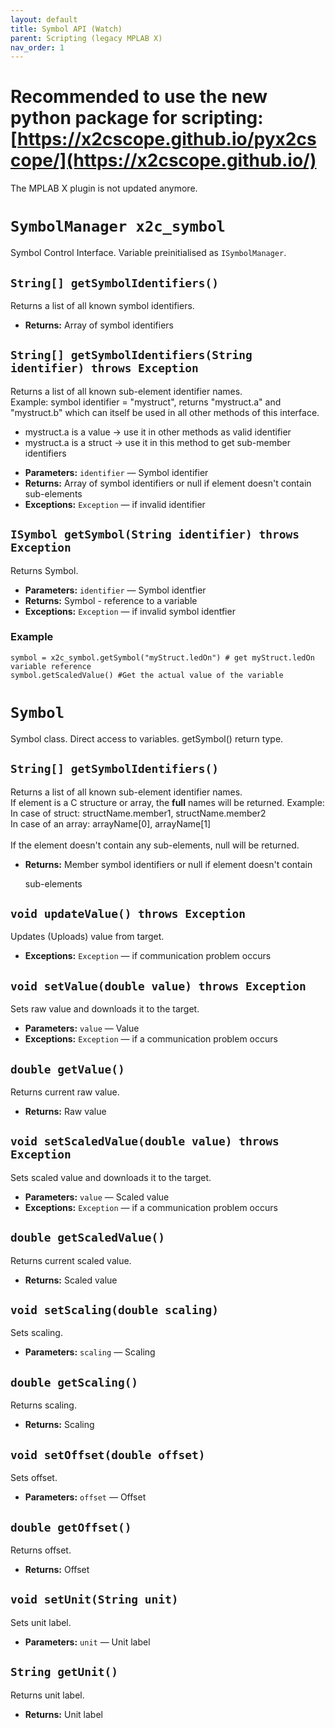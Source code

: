 ```yaml
---
layout: default
title: Symbol API (Watch)
parent: Scripting (legacy MPLAB X)
nav_order: 1
---
```


# Recommended to use the new python package for scripting: [https://x2cscope.github.io/pyx2cscope/](https://x2cscope.github.io/)

The MPLAB X plugin is not updated anymore.

# `SymbolManager x2c_symbol`

Symbol Control Interface. Variable preinitialised as `ISymbolManager`.


## `String[] getSymbolIdentifiers()`

Returns a list of all known symbol identifiers.

 * **Returns:** Array of symbol identifiers


## `String[] getSymbolIdentifiers(String identifier) throws Exception`

Returns a list of all known sub-element identifier names.<br> Example: symbol identifier = "mystruct", returns "mystruct.a" and "mystruct.b" which can itself be used in all other methods of this interface. <ul> <li>mystruct.a is a value &rarr; use it in other methods as valid identifier</li> <li>mystruct.a is a struct &rarr; use it in this method to get sub-member identifiers</li> </ul>

 * **Parameters:** `identifier` — Symbol identifier
 * **Returns:** Array of symbol identifiers or null if element doesn't contain sub-elements
 * **Exceptions:** `Exception` — if invalid identifier

## `ISymbol getSymbol(String identifier) throws Exception`

Returns Symbol.

 * **Parameters:** `identifier` — Symbol identfier
 * **Returns:** Symbol - reference to a variable
 * **Exceptions:** `Exception` — if invalid symbol identfier

###  Example
```
symbol = x2c_symbol.getSymbol("myStruct.ledOn") # get myStruct.ledOn variable reference
symbol.getScaledValue() #Get the actual value of the variable
```

# `Symbol`

Symbol class. Direct access to variables. getSymbol() return type.

## `String[] getSymbolIdentifiers()`

Returns a list of all known sub-element identifier names.<br> If element is a C structure or array, the <b>full</b> names will be returned. Example:<br> In case of struct: structName.member1, structName.member2<br> In case of an array: arrayName[0], arrayName[1]<br> <br> If the element doesn't contain any sub-elements, null will be returned.

 * **Returns:** Member symbol identifiers or null if element doesn't contain

     sub-elements

## `void updateValue() throws Exception`

Updates (Uploads) value from target.

 * **Exceptions:** `Exception` — if communication problem occurs

## `void setValue(double value) throws Exception`

Sets raw value and downloads it to the target.

 * **Parameters:** `value` — Value
 * **Exceptions:** `Exception` — if a communication problem occurs

## `double getValue()`

Returns current raw value.

 * **Returns:** Raw value

## `void setScaledValue(double value) throws Exception`

Sets scaled value and downloads it to the target.

 * **Parameters:** `value` — Scaled value
 * **Exceptions:** `Exception` — if a communication problem occurs

## `double getScaledValue()`

Returns current scaled value.

 * **Returns:** Scaled value

## `void setScaling(double scaling)`

Sets scaling.

 * **Parameters:** `scaling` — Scaling

## `double getScaling()`

Returns scaling.

 * **Returns:** Scaling

## `void setOffset(double offset)`

Sets offset.

 * **Parameters:** `offset` — Offset

## `double getOffset()`

Returns offset.

 * **Returns:** Offset

## `void setUnit(String unit)`

Sets unit label.

 * **Parameters:** `unit` — Unit label

## `String getUnit()`

Returns unit label.

 * **Returns:** Unit label